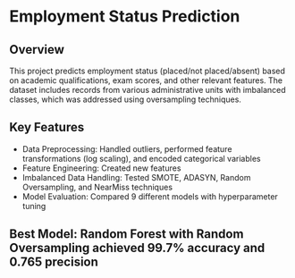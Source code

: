 # Employment Status Prediction

## Overview
This project predicts employment status (placed/not placed/absent) based on academic qualifications, exam scores, and other relevant features. The dataset includes records from various administrative units with imbalanced classes, which was addressed using oversampling techniques.

## Key Features
- Data Preprocessing: Handled outliers, performed feature transformations (log scaling), and encoded categorical variables
- Feature Engineering: Created new features
- Imbalanced Data Handling: Tested SMOTE, ADASYN, Random Oversampling, and NearMiss techniques
- Model Evaluation: Compared 9 different models with hyperparameter tuning

## Best Model: Random Forest with Random Oversampling achieved 99.7% accuracy and 0.765 precision

